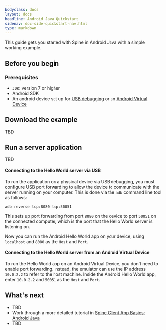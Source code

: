 ```yaml
---
bodyclass: docs
layout: docs
headline: Android Java Quickstart
sidenav: doc-side-quickstart-nav.html
type: markdown
---
```

<p class="lead">This guide gets you started with Spine in Android Java with a simple
working example.</p>

<div id="toc"></div>

## Before you begin

### Prerequisites

*   `JDK`: version 7 or higher
*   Android SDK
*   An android device set up for [USB
    debugging](https://developer.android.com/studio/command-line/adb.html#Enabling)
    or an [Android Virtual
    Device](https://developer.android.com/studio/run/managing-avds.html)

## Download the example

TBD

## Run a server application

TBD

#### Connecting to the Hello World server via USB

To run the application on a physical device via USB debugging, you must
configure USB port forwarding to allow the device to communicate with the server
running on your computer. This is done via the `adb` command line tool as
follows:

```
adb reverse tcp:8080 tcp:50051
```

This sets up port forwarding from port `8080` on the device to port `50051` on
the connected computer, which is the port that the Hello World server is
listening on.

Now you can run the Android Hello World app on your device, using `localhost`
and `8080` as the `Host` and `Port`.

#### Connecting to the Hello World server from an Android Virtual Device

To run the Hello World app on an Android Virtual Device, you don't need to
enable port forwarding. Instead, the emulator can use the IP address
`10.0.2.2` to refer to the host machine. Inside the Android Hello World app,
enter `10.0.2.2` and `50051` as the `Host` and `Port`.

## What's next

- TBD
- Work through a more detailed tutorial in [Spine Client App Basics: Android Java][]
- TBD

[Spine Client App Basics: Android Java]:../tutorials/basic/android.html
